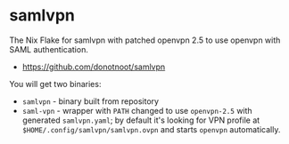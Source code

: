 # samlvpn

The Nix Flake for samlvpn with patched openvpn 2.5 to use openvpn with SAML authentication.

- https://github.com/donotnoot/samlvpn

You will get two binaries:
 - `samlvpn` - binary built from repository
 - `saml-vpn` - wrapper with `PATH` changed to use `openvpn-2.5` with generated `samlvpn.yaml`; by default it's looking for VPN profile at 
 `$HOME/.config/samlvpn/samlvpn.ovpn` and starts `openvpn` automatically.
